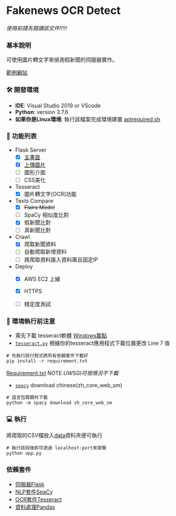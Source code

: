 # Fakenews OCR Detect 
*使用前請先閱讀該文件!!!!!*

### 基本說明
可使用圖片轉文字來偵測假新聞的伺服器實作。

[範例網站](https://kidneyweakx.nctu.me/)

### 🛠 開發環境
- **IDE**: Visual Studio 2019 or VScode
- **Python**: version 3.7.6
- **如果你是Linux環境**: 執行該檔案完成環境建置 [aptrequired.sh](./aptrequired.sh)

### 📜 功能列表
- Flask Server
    - [x] [主畫面](./templates/index.html)
    - [x] [上傳圖片](./templates/upload.html)
    - [ ] 圖形介面
    - [ ] CSS美化  
- Tesseract
    - [x] 圖片轉文字(OCR)功能 
- Texts Compare
    - [x] <del>Flairs Model</del>
    - [ ]  SpaCy 相似度比對
    - [x] 假新聞比對
    - [ ] 真新聞比對
- Crawl
    - [x] 爬取新聞資料
    - [ ] 自動爬取新增資料
    - [ ] 將爬取資料匯入資料庫且固定IP
- Deploy
    - [x] AWS EC2 上線
    - [x] HTTPS
    - [ ] 穩定度測試 



### 🔔 環境執行前注意
- 需先下載 tesseract軟體 [Windows載點](https://tesseract-ocr.github.io/tessdoc/4.0-with-LSTM.html)
- [`tesseract.py`](./utils/tesseract.py) 根據你的tesseract應用程式下載位置更改 Line 7 值 
``` [python]
# 先執行該行程式將所有依賴套件下載好
pip install -r requirement.txt
```
[Requirement.txt](./requirement.txt)
NOTE:*UWSGI可視情況不下載*
- [`spacy`](https://spacy.io/usage) download chinese(zh_core_web_sm)
``` [python]
# 語言包需額外下載
python -m spacy download zh_core_web_sm
```


### 💻 執行
將爬取的CSV檔放入[data](./utils/data)資料夾便可執行
```[python]
# 執行該段後即可透過 localhost:port來瀏覽
python app.py
```

### 依賴套件
- [伺服器Flask](https://flask.palletsprojects.com/)
- [NLP套件SpaCy](https://spacy.io/)
- [OCR套件Tesseract](https://github.com/tesseract-ocr/tesseract/wiki)
- [資料處理Pandas](https://pandas.pydata.org/)


